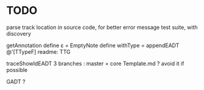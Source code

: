 # TODO

parse
track location in source code, for better error message
test suite, with discovery

getAnnotation
define ε = EmptyNote
define withType = appendEADT @'[TTypeF] 
readme: TTG

traceShowIdEADT
3 branches : master = core
Template.md ? avoid it if possible

GADT ?
